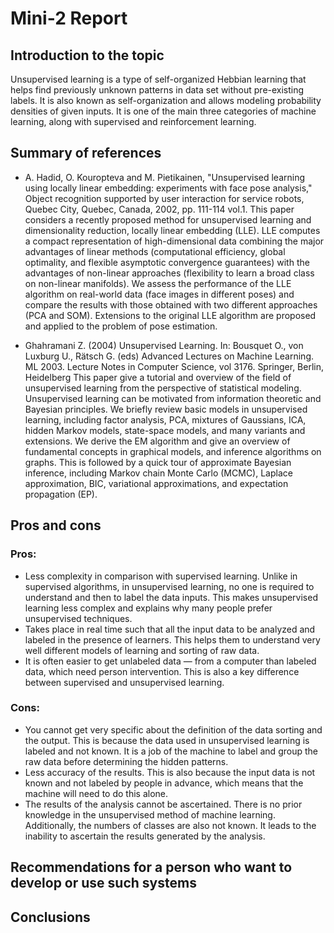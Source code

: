 # Mini-2 Report

## Introduction to the topic

Unsupervised learning is a type of self-organized Hebbian learning that helps find previously unknown patterns in data set without pre-existing labels. It is also known as self-organization and allows modeling probability densities of given inputs. It is one of the main three categories of machine learning, along with supervised and reinforcement learning.

## Summary of references

- A. Hadid, O. Kouropteva and M. Pietikainen, "Unsupervised learning using locally linear embedding: experiments with face pose analysis," Object recognition supported by user interaction for service robots, Quebec City, Quebec, Canada, 2002, pp. 111-114 vol.1.
This paper considers a recently proposed method for unsupervised learning and dimensionality reduction, locally linear embedding (LLE). LLE computes a compact representation of high-dimensional data combining the major advantages of linear methods (computational efficiency, global optimality, and flexible asymptotic convergence guarantees) with the advantages of non-linear approaches (flexibility to learn a broad class on non-linear manifolds). We assess the performance of the LLE algorithm on real-world data (face images in different poses) and compare the results with those obtained with two different approaches (PCA and SOM). Extensions to the original LLE algorithm are proposed and applied to the problem of pose estimation.

- Ghahramani Z. (2004) Unsupervised Learning. In: Bousquet O., von Luxburg U., Rätsch G. (eds) Advanced Lectures on Machine Learning. ML 2003. Lecture Notes in Computer Science, vol 3176. Springer, Berlin, Heidelberg
This paper give a tutorial and overview of the field of unsupervised learning from the perspective of statistical modeling. Unsupervised learning can be motivated from information theoretic and Bayesian principles. We briefly review basic models in unsupervised learning, including factor analysis, PCA, mixtures of Gaussians, ICA, hidden Markov models, state-space models, and many variants and extensions. We derive the EM algorithm and give an overview of fundamental concepts in graphical models, and inference algorithms on graphs. This is followed by a quick tour of approximate Bayesian inference, including Markov chain Monte Carlo (MCMC), Laplace approximation, BIC, variational approximations, and expectation propagation (EP).

## Pros and cons

### Pros:
- Less complexity in comparison with supervised learning. Unlike in supervised algorithms, in unsupervised learning, no one is required to understand and then to label the data inputs. This makes unsupervised learning less complex and explains why many people prefer unsupervised techniques.
- Takes place in real time such that all the input data to be analyzed and labeled in the presence of learners. This helps them to understand very well different models of learning and sorting of raw data.
- It is often easier to get unlabeled data — from a computer than labeled data, which need person intervention. This is also a key difference between supervised and unsupervised learning.

### Cons:
- You cannot get very specific about the definition of the data sorting and the output. This is because the data used in unsupervised learning is labeled and not known. It is a job of the machine to label and group the raw data before determining the hidden patterns.
- Less accuracy of the results. This is also because the input data is not known and not labeled by people in advance, which means that the machine will need to do this alone.
- The results of the analysis cannot be ascertained. There is no prior knowledge in the unsupervised method of machine learning. Additionally, the numbers of classes are also not known. It leads to the inability to ascertain the results generated by the analysis.


## Recommendations for a person who want to develop or use such systems

## Conclusions

